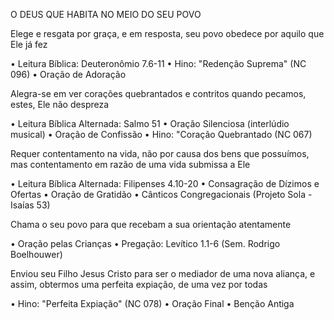 O DEUS QUE HABITA NO MEIO DO SEU POVO

Elege e resgata por graça, e em resposta, seu povo obedece por aquilo que Ele já fez

• Leitura Bíblica: Deuteronômio 7.6-11
• Hino: "Redenção Suprema" (NC 096)
• Oração de Adoração 

Alegra-se em ver corações quebrantados e contritos quando pecamos, estes, Ele não despreza

• Leitura Bíblica Alternada: Salmo 51
• Oração Silenciosa (interlúdio musical)
• Oração de Confissão
• Hino: "Coração Quebrantado (NC 067)

Requer contentamento na vida, não por causa dos bens que possuímos, mas contentamento em razão de uma vida submissa a Ele

• Leitura Bíblica Alternada: Filipenses 4.10-20
• Consagração de Dízimos e Ofertas
• Oração de Gratidão
• Cânticos Congregacionais (Projeto Sola - Isaías 53)

Chama o seu povo para que recebam a sua orientação atentamente

• Oração pelas Crianças
• Pregação: Levítico 1.1-6 (Sem. Rodrigo Boelhouwer)

Enviou seu Filho Jesus Cristo para ser o mediador de uma nova aliança, e assim, obtermos uma perfeita expiação, de uma vez por todas

• Hino: "Perfeita Expiação" (NC 078)
• Oração Final
• Benção Antiga